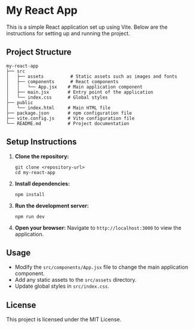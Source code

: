 # My React App

This is a simple React application set up using Vite. Below are the instructions for setting up and running the project.

## Project Structure

```
my-react-app
├── src
│   ├── assets          # Static assets such as images and fonts
│   ├── components      # React components
│   │   └── App.jsx    # Main application component
│   ├── main.jsx       # Entry point of the application
│   └── index.css      # Global styles
├── public
│   └── index.html     # Main HTML file
├── package.json       # npm configuration file
├── vite.config.js     # Vite configuration file
└── README.md          # Project documentation
```

## Setup Instructions

1. **Clone the repository:**
   ```
   git clone <repository-url>
   cd my-react-app
   ```

2. **Install dependencies:**
   ```
   npm install
   ```

3. **Run the development server:**
   ```
   npm run dev
   ```

4. **Open your browser:**
   Navigate to `http://localhost:3000` to view the application.

## Usage

- Modify the `src/components/App.jsx` file to change the main application component.
- Add any static assets to the `src/assets` directory.
- Update global styles in `src/index.css`.

## License

This project is licensed under the MIT License.
